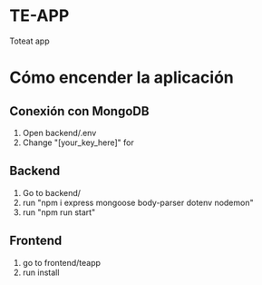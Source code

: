 # TE-APP
Toteat app

# Cómo encender la aplicación
## Conexión con MongoDB
1. Open backend/.env
2. Change "[your_key_here]" for 
## Backend
1. Go to backend/
2. run "npm i express mongoose body-parser dotenv nodemon"
3. run "npm run start"

## Frontend
1. go to frontend/teapp
2. run install